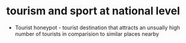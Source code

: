 # tourism and sport at national level

- Tourist honeypot - tourist destination that attracts an unsually high number of tourists in comparision to similar places nearby
